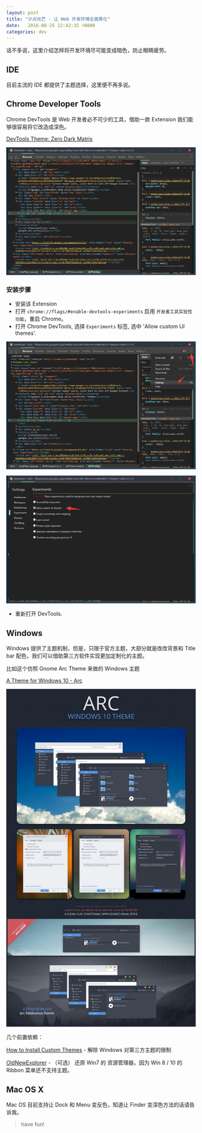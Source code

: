 ```yaml
---
layout: post
title: "少点光芒 - 让 Web 开发环境全面黑化"
date:   2016-08-25 22:42:35 +0800
categories: dev
---
```



话不多说，这里介绍怎样将开发环境尽可能变成暗色，防止眼睛疲劳。

## IDE

目前主流的 IDE 都提供了主题选择，这里便不再多说。

## Chrome Developer Tools

Chrome DevTools 是 Web 开发者必不可少的工具，借助一款 Extension 我们能够很容易将它改造成深色。

[DevTools Theme: Zero Dark Matrix](https://chrome.google.com/webstore/detail/devtools-theme-zero-dark/bomhdjeadceaggdgfoefmpeafkjhegbo)

![](/public/images/devtools.png)

### 安装步骤

- 安装该 Extension 
- 打开 `chrome://flags/#enable-devtools-experiments` 启用 `开发者工具实验性功能`，重启 Chrome。
- 打开 Chrome DevTools, 选择 `Experiments` 标签, 选中 'Allow custom UI themes'.

![](/public/images/devtools-setting.png)

![](/public/images/devtools-allow-theme.png)

- 重新打开 DevTools.


## Windows

Windows 提供了主题机制，但是，只限于官方主题，大部分就是改改背景和 Title bar 配色，我们可以借助第三方软件实现更加定制化的主题。

比如这个仿照 Gnome Arc Theme 来做的 Windows 主题

[A Theme for Windows 10 - Arc](http://neiio.deviantart.com/art/Arc-618235768)

![](/public/images/arc.png)

几个前置依赖：

[How to Install Custom Themes](http://neiio.deviantart.com/art/How-to-Install-Custom-Themes-262833454) - 解除 Windows 对第三方主题的限制

[OldNewExplorer](http://www.msfn.org/board/topic/170375-oldnewexplorer-118/) - （可选） 还原 Win7 的 资源管理器，因为 Win 8 / 10 的 Ribbon 菜单还不支持主题。


## Mac OS X

Mac OS 目前支持让 Dock 和 Menu 变反色，知道让 Finder 变深色方法的话请告诉我。


> have fun!





